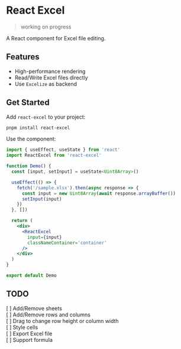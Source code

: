 # React Excel

> working on progress

A React component for Excel file editing.

## Features

- High-performance rendering
- Read/Write Excel files directly
- Use `Excelize` as backend

## Get Started

Add `react-excel` to your project:

```bash
pnpm install react-excel
```

Use the component:

```jsx
import { useEffect, useState } from 'react'
import ReactExcel from 'react-excel'

function Demo() {
  const [input, setInput] = useState<Uint8Array>()

  useEffect(() => {
    fetch('/sample.xlsx').then(async response => {
      const input = new Uint8Array(await response.arrayBuffer())
      setInput(input)
    })
  }, [])

  return (
    <div>
      <ReactExcel
        input={input}
        classNameContainer='container'
      />
    </div>
  )
}

export default Demo

```

## TODO

[ ] Add/Remove sheets  
[ ] Add/Remove rows and columns  
[ ] Drag to change row height or column width  
[ ] Style cells  
[ ] Export Excel file  
[ ] Support formula  
